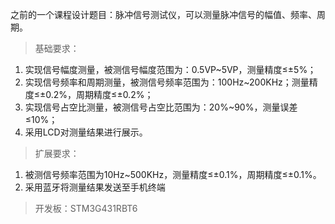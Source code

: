 之前的一个课程设计题目：脉冲信号测试仪，可以测量脉冲信号的幅值、频率、周期。
>基础要求：
 1. 实现信号幅度测量，被测信号幅度范围为：0.5VP~5VP，测量精度≤±5%；
 2. 实现信号频率和周期测量，被测信号频率范围为：100Hz~200KHz；测量精度≤±0.2%，周期精度≤±0.2%；
 3. 实现信号占空比测量，被测信号占空比范围为：20%~90%，测量误差≤10%；
 4. 采用LCD对测量结果进行展示。
>扩展要求：
 1.	被测信号频率范围为10Hz~500KHz，测量精度≤±0.1%，周期精度≤±0.1%。
 2.	采用蓝牙将测量结果发送至手机终端
>开发板：STM3G431RBT6
